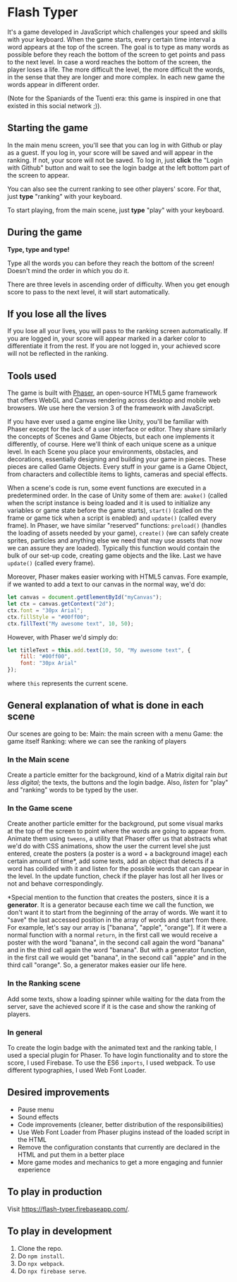 # Flash Typer
It's a game developed in JavaScript which challenges your speed and skills with your keyboard. When the game starts, every certain time interval a word appears at the top of the screen. The goal is to type as many words as possible before they reach the bottom of the screen to get points and pass to the next level. In case a word reaches the bottom of the screen, the player loses a life. The more difficult the level, the more difficult the words, in the sense that they are longer and more complex. In each new game the words appear in different order.

(Note for the Spaniards of the Tuenti era: this game is inspired in one that existed in this social network ;)).

## Starting the game
In the main menu screen, you'll see that you can log in with Github or play as a guest. If you log in, your score will be saved and will appear in the ranking. If not, your score will not be saved. To log in, just **click** the "Login with Github" button and wait to see the login badge at the left bottom part of the screen to appear.

You can also see the current ranking to see other players' score. For that, just **type** "ranking" with your keyboard.

To start playing, from the main scene, just **type** "play" with your keyboard.

## During the game
**Type, type and type!**

Type all the words you can before they reach the bottom of the screen! Doesn't mind the order in which you do it.

There are three levels in ascending order of difficulty. When you get enough score to pass to the next level, it will start automatically.

## If you lose all the lives
If you lose all your lives, you will pass to the ranking screen automatically. If you are logged in, your score will appear marked in a darker color to differentiate it from the rest. If you are not logged in, your achieved score will not be reflected in the ranking.

## Tools used
The game is built with [Phaser](https://phaser.io/), an open-source HTML5 game framework that offers WebGL and Canvas rendering across desktop and mobile web browsers. We use here the version 3 of the framework with JavaScript.

If you have ever used a game engine like Unity, you'll be familiar with Phaser except for the lack of a user interface or editor. They share similarly the concepts of Scenes and Game Objects, but each one implements it differently, of course. Here we'll think of each unique scene as a unique level. In each Scene you place your environments, obstacles, and decorations, essentially designing and building your game in pieces. These pieces are called Game Objects. Every stuff in your game is a Game Object, from characters and collectible items to lights, cameras and special effects.

When a scene's code is run, some event functions are executed in a predetermined order. In the case of Unity some of them are: `awake()` (called when the script instance is being loaded and it is used to initialize any variables or game state before the game starts), `start()` (called on the frame or game tick when a script is enabled) and `update()` (called every frame). In Phaser, we have similar "reserved" functions: `preload()` (handles the loading of assets needed by your game), `create()` (we can safely create sprites, particles and anything else we need that may use assets that now we can assure they are loaded). Typically this function would contain the bulk of our set-up code, creating game objects and the like. Last we have `update()` (called every frame).

Moreover, Phaser makes easier working with HTML5 canvas. Fore example, if we wanted to add a text to our canvas in the normal way, we'd do:

``` javascript
let canvas = document.getElementById("myCanvas");
let ctx = canvas.getContext("2d");
ctx.font = "30px Arial";
ctx.fillStyle = "#00ff00";
ctx.fillText("My awesome text", 10, 50);
```

However, with Phaser we'd simply do:

``` javascript
let titleText = this.add.text(10, 50, "My awesome text", {
    fill: "#00ff00",
    font: "30px Arial"
});
```

where `this` represents the current scene.

## General explanation of what is done in each scene
Our scenes are going to be:
Main: the main screen with a menu
Game: the game itself
Ranking: where we can see the ranking of players

### In the Main scene
Create a particle emitter for the background, kind of a Matrix digital rain *but less digital*; the texts, the buttons and the login badge. Also, *listen* for "play" and "ranking" words to be typed by the user.

### In the Game scene
Create another particle emitter for the background, put some visual marks at the top of the screen to point where the words are going to appear from. Animate them using `tweens`, a utility that Phaser offer us that abstracts what we'd do with CSS animations, show the user the current level she just entered, create the posters (a poster is a word + a background image) each certain amount of time*, add some texts, add an object that detects if a word has collided with it and listen for the possible words that can appear in the level. In the update function, check if the player has lost all her lives or not and behave correspondingly.

*Special mention to the function that creates the posters, since it is a **generator**. It is a generator because each time we call the function, we don't want it to start from the beginning of the array of words. We want it to "save" the last accessed position in the array of words and start from there. For example, let's say our array is ["banana", "apple", "orange"]. If it were a normal function with a normal `return`, in the first call we would receive a poster with the word "banana", in the second call again the word "banana" and in the third call again the word "banana". But with a generator function, in the first call we would get "banana", in the second call "apple" and in the third call "orange". So, a generator makes easier our life here.

### In the Ranking scene
Add some texts, show a loading spinner while waiting for the data from the server, save the achieved score if it is the case and show the ranking of players.

### In general
To create the login badge with the animated text and the ranking table, I used a special plugin for Phaser.
To have login functionality and to store the score, I used Firebase.
To use the ES6 `imports`, I used webpack.
To use different typographies, I used Web Font Loader.

## Desired improvements
 - Pause menu
 - Sound effects
 - Code improvements (cleaner, better distribution of the responsibilities)
 - Use Web Font Loader from Phaser plugins instead of the loaded script in the HTML
 - Remove the configuration constants that currently are declared in the HTML and put them in a better place
 - More game modes and mechanics to get a more engaging and funnier experience

## To play in production
Visit https://flash-typer.firebaseapp.com/.

## To play in development
1. Clone the repo.
2. Do `npm install`.
3. Do `npx webpack`.
4. Do `npx firebase serve`.

